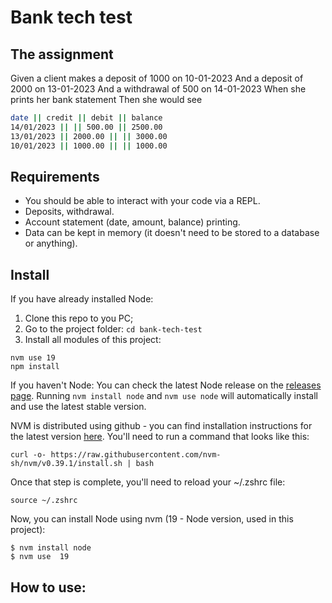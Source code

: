 

# Bank tech test

## The assignment

Given a client makes a deposit of 1000 on 10-01-2023
And a deposit of 2000 on 13-01-2023
And a withdrawal of 500 on 14-01-2023
When she prints her bank statement
Then she would see

```bash
date || credit || debit || balance
14/01/2023 || || 500.00 || 2500.00
13/01/2023 || 2000.00 || || 3000.00
10/01/2023 || 1000.00 || || 1000.00
```

## Requirements

- You should be able to interact with your code via a REPL.
- Deposits, withdrawal.
- Account statement (date, amount, balance) printing.
- Data can be kept in memory (it doesn't need to be stored to a database or anything).

## Install

If you have already installed Node:
1) Clone this repo to you PC;
2) Go to the project folder:
  ```cd bank-tech-test```
3) Install all modules of this project:
  ```
  nvm use 19
  npm install
  ```

If you haven't Node:
You can check the latest Node release on the [releases
page](https://nodejs.org/en/about/releases/). Running `nvm install node` and `nvm use
node` will automatically install and use the latest stable version.

NVM is distributed using github - you can find installation instructions for the latest
version [here](https://github.com/nvm-sh/nvm#installing-and-updating). You'll need to run
a command that looks like this: 

```
curl -o- https://raw.githubusercontent.com/nvm-sh/nvm/v0.39.1/install.sh | bash
```

Once that step is complete, you'll need to reload your ~/.zshrc file:

```
source ~/.zshrc
```

Now, you can install Node using nvm (19 - Node version, used in this project):

```
$ nvm install node
$ nvm use  19
```

## How to use:

